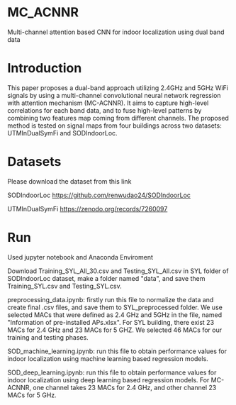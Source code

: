 # MC_ACNNR
Multi-channel attention based CNN for indoor localization using dual band data
# Introduction
This paper proposes a dual-band approach utilizing 2.4GHz and 5GHz WiFi signals by using a multi-channel convolutional neural network regression with attention mechanism (MC-ACNNR). 
It aims to capture high-level correlations for each band data, and to fuse high-level patterns by combining two features map coming from different channels. 
The proposed method is tested on signal maps from four buildings across two datasets: UTMInDualSymFi and SODIndoorLoc.
# Datasets
Please download the dataset from this link 

SODIndoorLoc
https://github.com/renwudao24/SODIndoorLoc

UTMInDualSymFi
https://zenodo.org/records/7260097
# Run

Used jupyter notebook and Anaconda Enviroment

Download Training_SYL_All_30.csv and  Testing_SYL_All.csv in SYL folder of SODIndoorLoc dataset, make a folder named "data", and save them Training_SYL.csv and Testing_SYL.csv.

preprocessing_data.ipynb: firstly run this file to normalize the data and create final .csv files, and save them to SYL_preprocessed folder. We use selected MACs that were defined as 2.4 GHz and 5GHz in the file, named "Information of pre-installed APs.xlsx". For SYL building, there exist 23 MACs for 2.4 GHz and 23 MACs for 5 GHZ. We selected 46 MACs for our training and testing phases.

SOD_machine_learning.ipynb: run this file to obtain performance values for indoor localization using machine learning based regression models.

SOD_deep_learning.ipynb: run this file to obtain performance values for indoor localization using deep learning based regression models.
For MC-ACNNR, one channel takes 23 MACs for 2.4 GHz, and other channel 23 MACs for 5 GHz.

